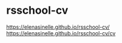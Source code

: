 # rsschool-cv

https://elenasinelle.github.io/rsschool-cv/
https://elenasinelle.github.io/rsschool-cv/cv 